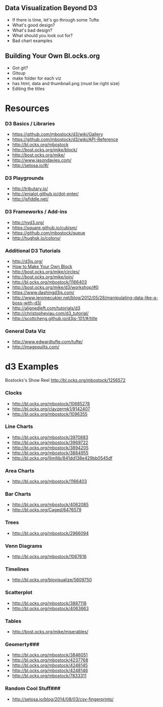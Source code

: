 <!--# Intro to D3 #-->

<!--## Lesson's Goals ##-->
<!--(Guided in Powerpoint)-->
<!--- Overview of D3-->
<!--- Review Javascript-->
<!--- D3 Fundamentals-->
<!--- D3 Challenge-->

<!--## Overview of D3 ##-->
<!--(Guided in Powerpoint)-->
<!--- Review what D3 is-->
<!--- Where did it come from-->
<!--- Why it's so great - vectors vs svg-->

<!--## Getting Started in D3 ##-->
<!--- What HTML is-->
<!--- What CSS is-->
<!--- What Javascript is-->
<!--(Move to Javascript Console)-->
<!--- Javascript console-->
<!--- Basic syntax-->
<!--- Functions (named vs unnamed)-->
<!--- Review mapping functions -->
<!--- Data in javascript-->
<!--- Working within HTML and CSS-->
<!--- Go through how data is embedded in DOM elements-->

<!--## Building in D3 ##-->

<!--### Part I ###-->
<!--- The DOM tree-->
<!--- Selections, enter, exit and append -->
<!--- Setting up a python server and using Sublime Text Editor side by side -->

<!--### Part II ###-->
<!--- Make some paragraphs-->
<!--- Make some text-->
<!--- Make the text color change -->
<!--- Use data to create the size-->
<!--- Use data to create the color-->
<!--- Use data to fill in the text-->

<!--### Part III ###-->
<!--- Make an SVG-->
<!--- Change color of SVG-->
<!--- Change size of SVG-->

<!--### Part IV ###-->
<!--- Make a circle-->
<!--- Make a few cricles-->
<!--- Control the X and Y coordinates-->
<!--- Control the radius -->

<!--### Part V ###-->
<!--- Make Rects-->
<!--- Control the height and width-->
<!--- Control the colorscale -->

<!--### Part VI ###-->
<!--- Transitions & Events -->
<!--- Make them change colors-->
<!--- Make them get bigger and smaller-->
<!--- Make them change into circles -->

<!--### Part VII ###-->
<!--- Making charts-->
<!--- Axes-->
<!--- Transform function -->
<!--- Scales-->
<!--- Ticks-->
<!--- Labels-->

<!--## Challenege ##-->
<!--- Pick three or four examples they can choose from-->
<!--- Have each use a new data set to change the chart-->

## Data Visualization Beyond D3 ##
- If there is time, let's go through some Tufte
- What's good design?
- What's bad design?
- What should you look out for?
- Bad chart examples 


## Building Your Own Bl.ocks.org ##
- Got git?
- Gitsup
- make folder for each viz
- has html, data and thumbnail.png (must be right size)
- Editing the titles

# Resources #

### D3 Basics / Libraries ###
- https://github.com/mbostock/d3/wiki/Gallery
- https://github.com/mbostock/d3/wiki/API-Reference
- http://bl.ocks.org/mbostock
- http://bost.ocks.org/mike/block/
- http://bost.ocks.org/mike/
- http://www.jasondavies.com/
- http://setosa.io/#/

### D3 Playgrounds ###
- http://tributary.io/
- http://enjalot.github.io/dot-enter/
- http://jsfiddle.net/

### D3 Frameworks / Add-ins ###
- http://nvd3.org/
- https://square.github.io/cubism/
- https://github.com/mbostock/queue
- http://hughsk.io/colony/

### Additional D3 Tutorials ###
- http://d3js.org/
- [How to Make Your Own Block](http://bost.ocks.org/mike/block/)
- http://bost.ocks.org/mike/circles/
- http://bost.ocks.org/mike/join/
- http://bl.ocks.org/mbostock/1166403
- http://bost.ocks.org/mike/d3/workshop/#0
- https://www.dashingd3js.com/
- http://www.jeromecukier.net/blog/2012/05/28/manipulating-data-like-a-boss-with-d3/
- http://alignedleft.com/tutorials/d3
- http://christopheviau.com/d3_tutorial/
- http://scottcheng.github.io/d3js-101/#/title

### General Data Viz ###
- http://www.edwardtufte.com/tufte/
- http://imagequilts.com/


# d3 Examples #

Bostocks's Show Reel http://bl.ocks.org/mbostock/1256572

### Clocks ###
- http://bl.ocks.org/mbostock/10685278
- http://bl.ocks.org/clayzermk1/9142407
- http://bl.ocks.org/mbostock/1096355

### Line Charts ###
- http://bl.ocks.org/mbostock/3970883
- http://bl.ocks.org/mbostock/3969722
- http://bl.ocks.org/mbostock/3894205
- http://bl.ocks.org/mbostock/3884955
- http://bl.ocks.org/llimllib/841dd138e429bb0545df

### Area Charts ###
- http://bl.ocks.org/mbostock/1166403

### Bar Charts ###
- http://bl.ocks.org/mbostock/4062085
- http://bl.ocks.org/Caged/6476579

### Trees ###
- http://bl.ocks.org/mbostock/2966094

### Venn Diagrams ###
- http://bl.ocks.org/mbostock/1067616

### Timelines ###
- http://bl.ocks.org/biovisualize/5609750

### Scatterplot ###
- http://bl.ocks.org/mbostock/3887118
- http://bl.ocks.org/mbostock/4063663

### Tables ###
- http://bost.ocks.org/mike/miserables/

### Geomerty###
- http://bl.ocks.org/mbostock/3846051
- http://bl.ocks.org/mbostock/4237768
- http://bl.ocks.org/mbostock/4248145
- http://bl.ocks.org/mbostock/4248146
- http://bl.ocks.org/mbostock/7833311


### Random Cool Stuff###
- http://setosa.io/blog/2014/08/03/csv-fingerprints/


